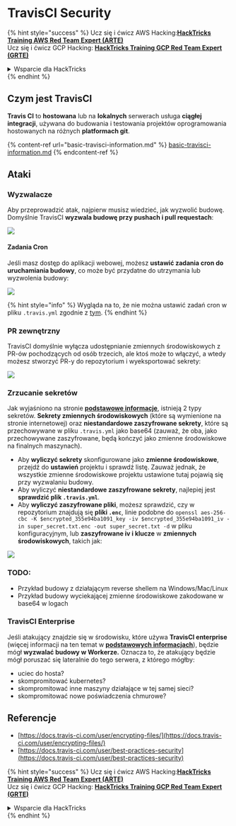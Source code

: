 # TravisCI Security

{% hint style="success" %}
Ucz się i ćwicz AWS Hacking:<img src="../../.gitbook/assets/image (1).png" alt="" data-size="line">[**HackTricks Training AWS Red Team Expert (ARTE)**](https://training.hacktricks.xyz/courses/arte)<img src="../../.gitbook/assets/image (1).png" alt="" data-size="line">\
Ucz się i ćwicz GCP Hacking: <img src="../../.gitbook/assets/image (2).png" alt="" data-size="line">[**HackTricks Training GCP Red Team Expert (GRTE)**<img src="../../.gitbook/assets/image (2).png" alt="" data-size="line">](https://training.hacktricks.xyz/courses/grte)

<details>

<summary>Wsparcie dla HackTricks</summary>

* Sprawdź [**plany subskrypcyjne**](https://github.com/sponsors/carlospolop)!
* **Dołącz do** 💬 [**grupy Discord**](https://discord.gg/hRep4RUj7f) lub [**grupy telegramowej**](https://t.me/peass) lub **śledź** nas na **Twitterze** 🐦 [**@hacktricks\_live**](https://twitter.com/hacktricks\_live)**.**
* **Podziel się sztuczkami hackingowymi, przesyłając PR-y do** [**HackTricks**](https://github.com/carlospolop/hacktricks) i [**HackTricks Cloud**](https://github.com/carlospolop/hacktricks-cloud) repozytoriów na GitHubie.

</details>
{% endhint %}

## Czym jest TravisCI

**Travis CI** to **hostowana** lub na **lokalnych** serwerach usługa **ciągłej integracji**, używana do budowania i testowania projektów oprogramowania hostowanych na różnych **platformach git**.

{% content-ref url="basic-travisci-information.md" %}
[basic-travisci-information.md](basic-travisci-information.md)
{% endcontent-ref %}

## Ataki

### Wyzwalacze

Aby przeprowadzić atak, najpierw musisz wiedzieć, jak wyzwolić budowę. Domyślnie TravisCI **wyzwala budowę przy pushach i pull requestach**:

![](<../../.gitbook/assets/image (145).png>)

#### Zadania Cron

Jeśli masz dostęp do aplikacji webowej, możesz **ustawić zadania cron do uruchamiania budowy**, co może być przydatne do utrzymania lub wyzwolenia budowy:

![](<../../.gitbook/assets/image (243).png>)

{% hint style="info" %}
Wygląda na to, że nie można ustawić zadań cron w pliku `.travis.yml` zgodnie z [tym](https://github.com/travis-ci/travis-ci/issues/9162).
{% endhint %}

### PR zewnętrzny

TravisCI domyślnie wyłącza udostępnianie zmiennych środowiskowych z PR-ów pochodzących od osób trzecich, ale ktoś może to włączyć, a wtedy możesz stworzyć PR-y do repozytorium i wyeksportować sekrety:

![](<../../.gitbook/assets/image (208).png>)

### Zrzucanie sekretów

Jak wyjaśniono na stronie [**podstawowe informacje**](basic-travisci-information.md), istnieją 2 typy sekretów. **Sekrety zmiennych środowiskowych** (które są wymienione na stronie internetowej) oraz **niestandardowe zaszyfrowane sekrety**, które są przechowywane w pliku `.travis.yml` jako base64 (zauważ, że oba, jako przechowywane zaszyfrowane, będą kończyć jako zmienne środowiskowe na finalnych maszynach).

* Aby **wyliczyć sekrety** skonfigurowane jako **zmienne środowiskowe**, przejdź do **ustawień** projektu i sprawdź listę. Zauważ jednak, że wszystkie zmienne środowiskowe projektu ustawione tutaj pojawią się przy wyzwalaniu budowy.
* Aby wyliczyć **niestandardowe zaszyfrowane sekrety**, najlepiej jest **sprawdzić plik `.travis.yml`**.
* Aby **wyliczyć zaszyfrowane pliki**, możesz sprawdzić, czy w repozytorium znajdują się **pliki `.enc`**, linie podobne do `openssl aes-256-cbc -K $encrypted_355e94ba1091_key -iv $encrypted_355e94ba1091_iv -in super_secret.txt.enc -out super_secret.txt -d` w pliku konfiguracyjnym, lub **zaszyfrowane iv i klucze** w **zmiennych środowiskowych**, takich jak:

![](<../../.gitbook/assets/image (81).png>)

### TODO:

* Przykład budowy z działającym reverse shellem na Windows/Mac/Linux
* Przykład budowy wyciekającej zmienne środowiskowe zakodowane w base64 w logach

### TravisCI Enterprise

Jeśli atakujący znajdzie się w środowisku, które używa **TravisCI enterprise** (więcej informacji na ten temat w [**podstawowych informacjach**](basic-travisci-information.md#travisci-enterprise)), będzie mógł **wyzwalać budowy w Workerze.** Oznacza to, że atakujący będzie mógł poruszać się lateralnie do tego serwera, z którego mógłby:

* uciec do hosta?
* skompromitować kubernetes?
* skompromitować inne maszyny działające w tej samej sieci?
* skompromitować nowe poświadczenia chmurowe?

## Referencje

* [https://docs.travis-ci.com/user/encrypting-files/](https://docs.travis-ci.com/user/encrypting-files/)
* [https://docs.travis-ci.com/user/best-practices-security](https://docs.travis-ci.com/user/best-practices-security)

{% hint style="success" %}
Ucz się i ćwicz AWS Hacking:<img src="../../.gitbook/assets/image (1).png" alt="" data-size="line">[**HackTricks Training AWS Red Team Expert (ARTE)**](https://training.hacktricks.xyz/courses/arte)<img src="../../.gitbook/assets/image (1).png" alt="" data-size="line">\
Ucz się i ćwicz GCP Hacking: <img src="../../.gitbook/assets/image (2).png" alt="" data-size="line">[**HackTricks Training GCP Red Team Expert (GRTE)**<img src="../../.gitbook/assets/image (2).png" alt="" data-size="line">](https://training.hacktricks.xyz/courses/grte)

<details>

<summary>Wsparcie dla HackTricks</summary>

* Sprawdź [**plany subskrypcyjne**](https://github.com/sponsors/carlospolop)!
* **Dołącz do** 💬 [**grupy Discord**](https://discord.gg/hRep4RUj7f) lub [**grupy telegramowej**](https://t.me/peass) lub **śledź** nas na **Twitterze** 🐦 [**@hacktricks\_live**](https://twitter.com/hacktricks\_live)**.**
* **Podziel się sztuczkami hackingowymi, przesyłając PR-y do** [**HackTricks**](https://github.com/carlospolop/hacktricks) i [**HackTricks Cloud**](https://github.com/carlospolop/hacktricks-cloud) repozytoriów na GitHubie.

</details>
{% endhint %}
